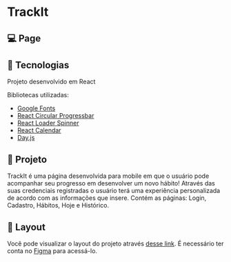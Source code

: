 # TrackIt

## 💻 Page

## 🚀 Tecnologias

Projeto desenvolvido em React

Bibliotecas utilizadas:

- [Google Fonts](https://fonts.google.com/)
- [React Circular Progressbar](https://github.com/kevinsqi/react-circular-progressbar)
- [React Loader Spinner](https://mhnpd.github.io/react-loader-spinner/)
- [React Calendar](https://github.com/wojtekmaj/react-calendar#readme)
- [Day.js](https://day.js.org/)

## 📝 Projeto

TrackIt é uma página desenvolvida para mobile em que o usuário pode acompanhar seu progresso em desenvolver um novo hábito!
Através das suas credenciais registradas o usuário terá uma experiência personalizada de acordo com as informações que insere. Contém as páginas: Login, Cadastro, Hábitos, Hoje e Histórico.

## 🔖 Layout

Você pode visualizar o layout do projeto através [desse link](https://www.figma.com/file/3r8MSf9dIPuFlvZHuHTZXF/TrackIt?node-id=0%3A1). É necessário ter conta no [Figma](https://figma.com) para acessá-lo.
